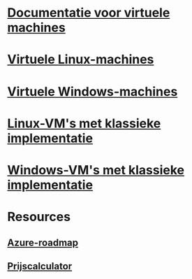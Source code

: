 # [Documentatie voor virtuele machines](index.md)

# [Virtuele Linux-machines](linux/overview.md)
# [Virtuele Windows-machines](windows/overview.md)
# [Linux-VM's met klassieke implementatie](linux/overview.md?toc=%2fazure%2fvirtual-machines%2flinux%2fclassic%2ftoc.json)
# [Windows-VM's met klassieke implementatie](windows/overview.md?toc=%2fazure%2fvirtual-machines%2fwindows%2fclassic%2ftoc.json)

# Resources
## [Azure-roadmap](https://azure.microsoft.com/roadmap/?category=compute)
## [Prijscalculator](https://azure.microsoft.com/pricing/calculator/)
